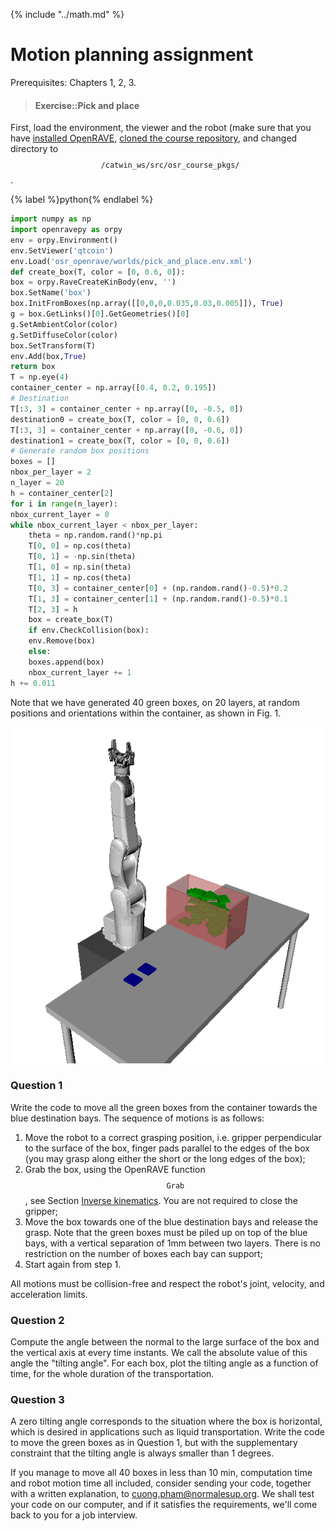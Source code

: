 {% include "../math.md" %}

# Motion planning assignment

Prerequisites: Chapters 1, 2, 3.

> #### Exercise::Pick and place
>
First, load the environment, the viewer and the robot (make sure that
you have [installed OpenRAVE](../installation/motion_planning.md),
[cloned the course repository](../installation/basic_tools.md#git), and 
changed directory to $$\texttt{~/catwin_ws/src/osr_course_pkgs/}$$.
>
{% label %}python{% endlabel %}
```python
import numpy as np
import openravepy as orpy
env = orpy.Environment()
env.SetViewer('qtcoin')
env.Load('osr_openrave/worlds/pick_and_place.env.xml')
def create_box(T, color = [0, 0.6, 0]):
box = orpy.RaveCreateKinBody(env, '')
box.SetName('box')
box.InitFromBoxes(np.array([[0,0,0,0.035,0.03,0.005]]), True)    
g = box.GetLinks()[0].GetGeometries()[0]
g.SetAmbientColor(color)
g.SetDiffuseColor(color)
box.SetTransform(T)
env.Add(box,True)
return box
T = np.eye(4)
container_center = np.array([0.4, 0.2, 0.195])
# Destination
T[:3, 3] = container_center + np.array([0, -0.5, 0])
destination0 = create_box(T, color = [0, 0, 0.6])
T[:3, 3] = container_center + np.array([0, -0.6, 0])
destination1 = create_box(T, color = [0, 0, 0.6])
# Generate random box positions
boxes = []
nbox_per_layer = 2
n_layer = 20
h = container_center[2]
for i in range(n_layer):
nbox_current_layer = 0
while nbox_current_layer < nbox_per_layer:
    theta = np.random.rand()*np.pi
    T[0, 0] = np.cos(theta)
    T[0, 1] = -np.sin(theta)
    T[1, 0] = np.sin(theta)
    T[1, 1] = np.cos(theta)
    T[0, 3] = container_center[0] + (np.random.rand()-0.5)*0.2
    T[1, 3] = container_center[1] + (np.random.rand()-0.5)*0.1
    T[2, 3] = h        
    box = create_box(T)
    if env.CheckCollision(box):
    env.Remove(box)
    else:
    boxes.append(box)
    nbox_current_layer += 1
h += 0.011
```
>
Note that we have generated 40 green boxes, on 20 layers, at random
positions and orientations within the container, as shown in Fig. 1.
>
![Environment of the assignment.](../assets/assignments/pick_and_place.png)
>
### Question 1
>
Write the code to move all the green boxes from the container towards
the blue destination bays. The sequence of motions is as follows:
>
1.  Move the robot to a correct grasping position, i.e. gripper
    perpendicular to the surface of the box, finger pads parallel to
    the edges of the box (you may grasp along either the short or the
    long edges of the box);
2.  Grab the box, using the OpenRAVE function $$\texttt{Grab}$$, see
    Section [Inverse
    kinematics](../kinematics/inverse_kinematics.md#velocity-space-ik). You are
    not required to close the gripper;
3.  Move the box towards one of the blue destination bays and release
    the grasp. Note that the green boxes must be piled up on top of
    the blue bays, with a vertical separation of 1mm between
    two layers. There is no restriction on the number of boxes each
    bay can support;
4.  Start again from step 1.
>
All motions must be collision-free and respect the robot's joint,
velocity, and acceleration limits.
>
### Question 2
>
Compute the angle between the normal to the large surface of the box
and the vertical axis at every time instants. We call the absolute
value of this angle the "tilting angle". For each box, plot the
tilting angle as a function of time, for the whole duration of the
transportation.
>
### Question 3
>
A zero tilting angle corresponds to the situation where the box is
horizontal, which is desired in applications such as liquid
transportation. Write the code to move the green boxes as in Question
1, but with the supplementary constraint that the tilting angle is
always smaller than 1 degrees.
>
If you manage to move all 40 boxes in less than 10 min, computation
time and robot motion time all included, consider sending your code,
together with a written explanation, to <cuong.pham@normalesup.org>.
We shall test your code on our computer, and if it satisfies the
requirements, we'll come back to you for a job interview.
